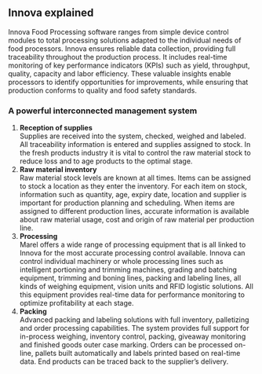 ## Innova explained
Innova Food Processing software ranges from simple device control modules to total processing solutions adapted to the individual needs of food processors.
Innova ensures reliable data collection, providing full traceability throughout the production process. It includes real-time monitoring of key performance indicators (KPIs) such as yield, throughput, quality, capacity and labor efficiency. These valuable insights enable processors to identify opportunities for improvements, while ensuring that production conforms to quality and food safety standards.
### A powerful interconnected management system
1. **Reception of supplies**  
Supplies are received into the system, checked, weighed and labeled. All traceability information is entered and supplies assigned to stock. In the fresh products industry it is vital to control the raw material stock to reduce loss and to age products to the optimal stage.
2. **Raw material inventory**  
Raw material stock levels are known at all times. Items can be assigned to stock a location as they enter the inventory. For each item on stock, information such as quantity, age, expiry date, location and supplier is important for production planning and scheduling. When items are assigned to different production lines, accurate information is available about raw material usage, cost and origin of raw material per production line.
3. **Processing**  
Marel offers a wide range of processing equipment that is all linked to Innova for the most accurate processing control available. Innova can control individual machinery or whole processing lines such as intelligent portioning and trimming machines, grading and batching equipment, trimming and boning lines, packing and labeling lines, all kinds of weighing equipment, vision units and RFID logistic solutions. All this equipment provides real-time data for performance monitoring to optimize profitability at each stage.
4. **Packing**  
Advanced packing and labeling solutions with full inventory, palletizing and order processing capabilities. The system provides full support for in-process weighing, inventory control, packing, giveaway monitoring and finished goods outer case marking. Orders can be processed on-line, pallets built automatically and labels printed based on real-time data. End products can be traced back to the supplier’s delivery.
